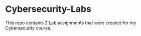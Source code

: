 # Cybersecurity-Labs
This repo contains 2 Lab assignments that were created for my Cybersecurity course.
